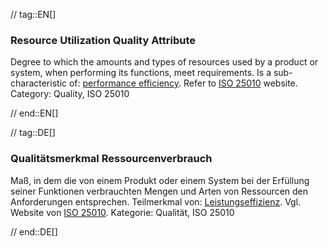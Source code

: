 // tag::EN[]
### Resource Utilization Quality Attribute
Degree to which the amounts and types of resources used by a product or system, when performing its functions, meet requirements.
Is a sub-characteristic of: [performance efficiency](#term-performance-efficiency-quality-attribute).
Refer to [ISO 25010](http://iso25000.com/index.php/en/iso-25000-standards/iso-25010) website.
Category: Quality, ISO 25010


// end::EN[]

// tag::DE[]
### Qualitätsmerkmal Ressourcenverbrauch

Maß, in dem die von einem Produkt oder einem System bei der Erfüllung
seiner Funktionen verbrauchten Mengen und Arten von Ressourcen den
Anforderungen entsprechen. Teilmerkmal von:
[Leistungseffizienz](#term-performance-efficiency-quality-attribute). Vgl.
Website von [ISO
25010](http://iso25000.com/index.php/en/iso-25000-standards/iso-25010).
Kategorie: Qualität, ISO 25010



// end::DE[]

